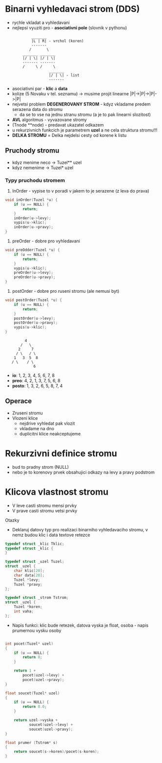 # Binarni vyhledavaci strom (DDS)
- rychle vkladat a vyhledavani
- nejlepsi vyuziti pro - **asociativni pole** (slovnik v pythonu)
```
            _______
            |L | R| - vrchol (koren)
            -------
           /       \
        _______ _______
        |/ | \| |/ | \|
        ------- -------
        /     \ /     \
                    _______
                    |/ | \| - list 
                    -------
```
- asociativni par - **klic** a **data**
- kolize (5 Novaku v tel. seznamu) -> musime projit linearne |P|->|P|->|P|->|P|
- nejvetsi problem **DEGENEROVANY STROM** - kdyz vkladame predem serazena data do stromu
    - da se to vse na jednu stranu stromu (a je to pak linearni slozitost)
- **AVL** algoritmus - vyvazovane stromy
- (Tnode **node) - predavat ukazatel odkazem
- u rekurzivnich funkcich je parametrem **uzel** a ne cela struktura stromu!!!
- **DELKA STROMU** = Delka nejdelsi cesty od korene k listu

## Pruchody stromu
- kdyz menime neco ->  Tuzel** uzel
- kdyz nemenime -> Tuzel* uzel

### Typy pruchodu stromem
1. InOrder - vypise to v poradi v jakem to je serazene (z leva do prava)
```c
void inOrder(Tuzel *u) {
    if (u == NULL) {
        return;
    }
    inOrder(u->levy);
    vypis(u->klic);
    inOrder(u->pravy);
}
```
1. preOrder - dobre pro vyhledavani
```c
void preOdder(Tuzel *u) {
    if (u == NULL) {
        return;
    }
    vypis(u->klic);
    preOrder(u->levy);
    preOrder(u->pravy);
}
```
1. postOrder - dobre pro ruseni stromu (ale nemusi byt)
```c
void postOrder(Tuzel *u) {
    if (u == NULL) {
        return;
    }
    postOrder(u->levy);
    postOrder(u->pravy);
    vypis(u->klic);
}
```
```
         4
       /   \
      2     7
     / \   / \ 
    1   3  5  8
   / \    / \    
             6
```
- **io**: 1, 2, 3, 4, 5, 6, 7, 8
- **preo**: 4, 2, 1, 3, 7, 5, 6, 8
- **posto**: 1, 3, 2, 6, 5, 8, 7, 4


## Operace
- Zruseni stromu
- Vlozeni klice
    - nejdrive vyhledat pak vlozit
    - vkladame na dno
    - duplicitni klice neakceptujeme

# Rekurzivni definice stromu
- bud to pradny strom (NULL)
- nebo je to korenovy prvek obsahujici odkazy na levy a pravy podstrom

# Klicova vlastnost stromu
- V leve casti stromu mensi prvky
- V prave casti stromu vetsi prvky

Otazky
- Deklaruj datovy typ pro realizaci binarniho vyhledavaciho stromu, v nemz budou klic i data textove retezce
```c
typedef struct _klic Tklic;
typedef struct _klic {
}

typedef struct _uzel Tuzel;
struct _uzel {
    char klic[20];
    char data[20];
    Tuzel *levy;
    Tuzel *pravy;
};

typedef struct _strom Tstrom;
struct _uzel {
    Tuzel *koren;
    int vaha;
};

```

- Napis funkci: klic bude retezek, datova vyska je float, osoba - napis prumernou vysku osoby
```c

int pocet(Tuzel* uzel)
{
    if (u == NULL) {
        return 0;
    }

    return 1 +
        pocet(uzel->levy) +
        pocet(uzel->pravy);
}

float soucet(Tuzel* uzel)
{
    if (u == NULL) {
        return 0.0;
    }

    return uzel->vyska +
           soucet(uzel->levy) +
           soucet(uzel->pravy);
}

float prumer (Tstrom* s)
{
    return soucet(s->koren)/pocet(s-koren);
}

```



